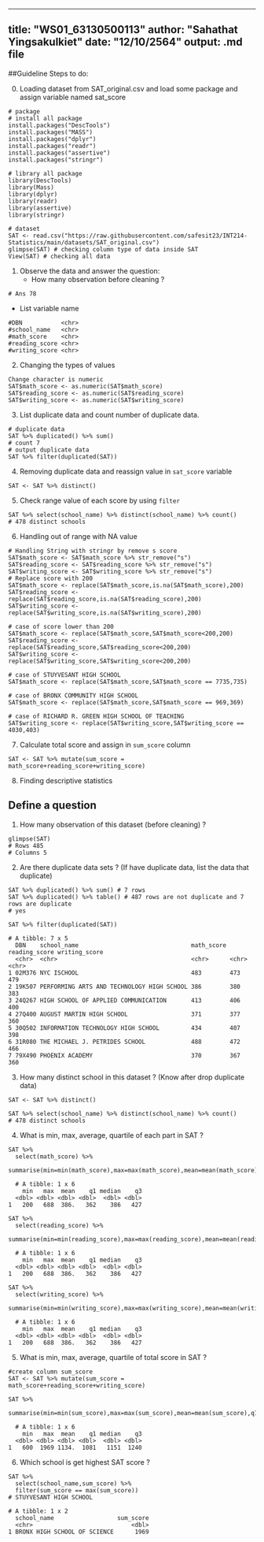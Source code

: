 
---
title: "WS01_63130500113"
author: "Sahathat Yingsakulkiet"
date: "12/10/2564"
output: .md file
---

##Guideline Steps to do:

0. Loading dataset from SAT_original.csv and load some package and assign variable named sat_score

```{r}
# package
# install all package
install.packages("DescTools")
install.packages("MASS")
install.packages("dplyr")
install.packages("readr")
install.packages("assertive")
install.packages("stringr")

# library all package
library(DescTools)
library(Mass)
library(dplyr)
library(readr)
library(assertive)
library(stringr)

# dataset
SAT <- read.csv("https://raw.githubusercontent.com/safesit23/INT214-Statistics/main/datasets/SAT_original.csv")
glimpse(SAT) # checking column type of data inside SAT
View(SAT) # checking all data
```
1. Observe the data and answer the question:
   - How many observation before cleaning ?
```{r}
# Ans 78
```
   - List variable name
```{r}
#DBN           <chr>
#school_name   <chr>
#math_score    <chr>
#reading_score <chr>
#writing_score <chr>
```


2. Changing the types of values
```{r}
Change character is numeric
SAT$math_score <- as.numeric(SAT$math_score)
SAT$reading_score <- as.numeric(SAT$reading_score)
SAT$writing_score <- as.numeric(SAT$writing_score)
```

3. List duplicate data and count number of duplicate data.

```{r}
# duplicate data
SAT %>% duplicated() %>% sum()
# count 7
# output duplicate data
SAT %>% filter(duplicated(SAT))
```

4. Removing duplicate data and reassign value in `sat_score` variable

```{r}
SAT <- SAT %>% distinct()
```

5. Check range value of each score by using `filter`

```{r}
SAT %>% select(school_name) %>% distinct(school_name) %>% count()
# 478 distinct schools
```

6. Handling out of range with NA value

```{r}
# Handling String with stringr by remove s score
SAT$math_score <- SAT$math_score %>% str_remove("s")
SAT$reading_score <- SAT$reading_score %>% str_remove("s")
SAT$writing_score <- SAT$writing_score %>% str_remove("s")
# Replace score with 200
SAT$math_score <- replace(SAT$math_score,is.na(SAT$math_score),200)
SAT$reading_score <- replace(SAT$reading_score,is.na(SAT$reading_score),200)
SAT$writing_score <- replace(SAT$writing_score,is.na(SAT$writing_score),200)

# case of score lower than 200
SAT$math_score <- replace(SAT$math_score,SAT$math_score<200,200)
SAT$reading_score <- replace(SAT$reading_score,SAT$reading_score<200,200)
SAT$writing_score <- replace(SAT$writing_score,SAT$writing_score<200,200)

# case of STUYVESANT HIGH SCHOOL
SAT$math_score <- replace(SAT$math_score,SAT$math_score == 7735,735)

# case of BRONX COMMUNITY HIGH SCHOOL
SAT$math_score <- replace(SAT$math_score,SAT$math_score == 969,369)

# case of RICHARD R. GREEN HIGH SCHOOL OF TEACHING
SAT$writing_score <- replace(SAT$writing_score,SAT$writing_score == 4030,403)
```

7. Calculate total score and assign in `sum_score` column
```{r}
SAT <- SAT %>% mutate(sum_score = math_score+reading_score+writing_score)
```

8. Finding descriptive statistics

## Define a question
1. How many observation of this dataset (before cleaning) ?

```{r}
glimpse(SAT)
# Rows 485
# Columns 5
```

2. Are there duplicate data sets ? (If have duplicate data, list the data that duplicate)
```{r}
SAT %>% duplicated() %>% sum() # 7 rows
SAT %>% duplicated() %>% table() # 487 rows are not duplicate and 7 rows are duplicate
# yes 

SAT %>% filter(duplicated(SAT))

# A tibble: 7 x 5
  DBN    school_name                                math_score reading_score writing_score
  <chr>  <chr>                                      <chr>      <chr>         <chr>        
1 02M376 NYC ISCHOOL                                483        473           479          
2 19K507 PERFORMING ARTS AND TECHNOLOGY HIGH SCHOOL 386        380           383          
3 24Q267 HIGH SCHOOL OF APPLIED COMMUNICATION       413        406           400          
4 27Q400 AUGUST MARTIN HIGH SCHOOL                  371        377           360          
5 30Q502 INFORMATION TECHNOLOGY HIGH SCHOOL         434        407           398          
6 31R080 THE MICHAEL J. PETRIDES SCHOOL             488        472           466          
7 79X490 PHOENIX ACADEMY                            370        367           360    

```

3. How many distinct school in this dataset ? (Know after drop duplicate data)
```{r}
SAT <- SAT %>% distinct()

SAT %>% select(school_name) %>% distinct(school_name) %>% count()
# 478 distinct schools
```

4. What is min, max, average, quartile of each part in SAT ?
```{r}
SAT %>%
  select(math_score) %>%
  summarise(min=min(math_score),max=max(math_score),mean=mean(math_score),q1=quantile(math_score,0.25),median=quantile(math_score,0.5),q3=quantile(math_score,0.75))

  # A tibble: 1 x 6
    min   max  mean    q1 median    q3
  <dbl> <dbl> <dbl> <dbl>  <dbl> <dbl>
1   200   688  386.   362    386   427

SAT %>%
  select(reading_score) %>%
  summarise(min=min(reading_score),max=max(reading_score),mean=mean(reading_score),q1=quantile(reading_score,0.25),median=quantile(reading_score,0.5),q3=quantile(reading_score,0.75))

  # A tibble: 1 x 6
    min   max  mean    q1 median    q3
  <dbl> <dbl> <dbl> <dbl>  <dbl> <dbl>
1   200   688  386.   362    386   427

SAT %>%
  select(writing_score) %>%
  summarise(min=min(writing_score),max=max(writing_score),mean=mean(writing_score),q1=quantile(writing_score,0.25),median=quantile(writing_score,0.5),q3=quantile(writing_score,0.75))

  # A tibble: 1 x 6
    min   max  mean    q1 median    q3
  <dbl> <dbl> <dbl> <dbl>  <dbl> <dbl>
1   200   688  386.   362    386   427

```

5. What is min, max, average, quartile of total score in SAT ?
```{r}
#create column sum_score
SAT <- SAT %>% mutate(sum_score = math_score+reading_score+writing_score)

SAT %>%
  summarise(min=min(sum_score),max=max(sum_score),mean=mean(sum_score),q1=quantile(sum_score,0.25),median=quantile(sum_score,0.5),q3=quantile(sum_score,0.75))

  # A tibble: 1 x 6
    min   max  mean    q1 median    q3
  <dbl> <dbl> <dbl> <dbl>  <dbl> <dbl>
1   600  1969 1134.  1081   1151  1240

```

6. Which school is get highest SAT score ?
```{r}
SAT %>%
  select(school_name,sum_score) %>%
  filter(sum_score == max(sum_score))
# STUYVESANT HIGH SCHOOL

# A tibble: 1 x 2
  school_name                  sum_score
  <chr>                            <dbl>
1 BRONX HIGH SCHOOL OF SCIENCE      1969

```